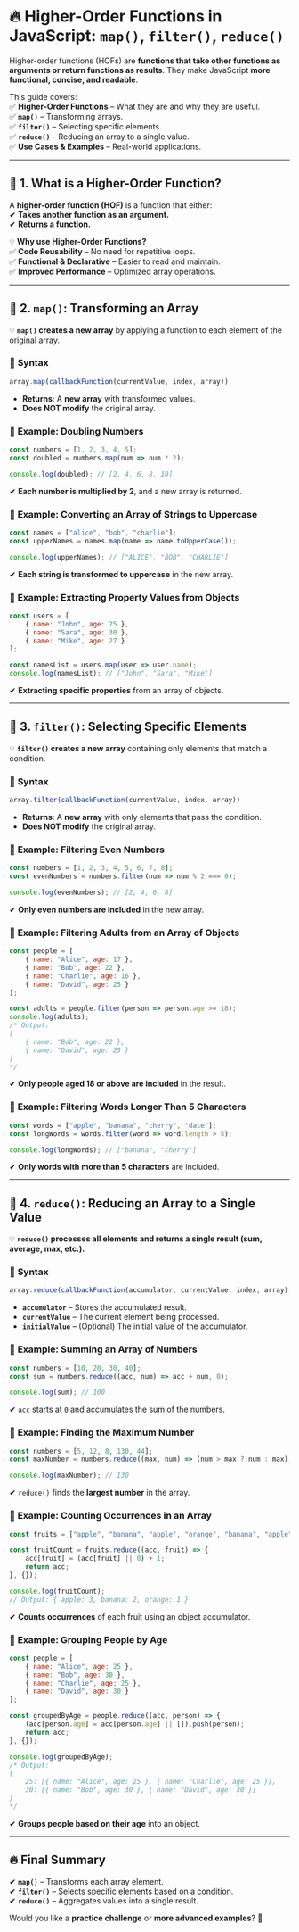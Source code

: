 # 🔥 **Higher-Order Functions in JavaScript: `map()`, `filter()`, `reduce()`**  

Higher-order functions (HOFs) are **functions that take other functions as arguments or return functions as results**. They make JavaScript **more functional, concise, and readable**.

This guide covers:  
✅ **Higher-Order Functions** – What they are and why they are useful.  
✅ **`map()`** – Transforming arrays.  
✅ **`filter()`** – Selecting specific elements.  
✅ **`reduce()`** – Reducing an array to a single value.  
✅ **Use Cases & Examples** – Real-world applications.  

---

## 🔷 **1. What is a Higher-Order Function?**
A **higher-order function (HOF)** is a function that either:  
✔ **Takes another function as an argument.**  
✔ **Returns a function.**  

💡 **Why use Higher-Order Functions?**  
✅ **Code Reusability** – No need for repetitive loops.  
✅ **Functional & Declarative** – Easier to read and maintain.  
✅ **Improved Performance** – Optimized array operations.  

---

## 🔷 **2. `map()`: Transforming an Array**
💡 **`map()` creates a new array** by applying a function to each element of the original array.  

### 🔹 **Syntax**
```js
array.map(callbackFunction(currentValue, index, array))
```
- **Returns**: A **new array** with transformed values.  
- **Does NOT modify** the original array.  

### 🔹 **Example: Doubling Numbers**
```js
const numbers = [1, 2, 3, 4, 5];
const doubled = numbers.map(num => num * 2);

console.log(doubled); // [2, 4, 6, 8, 10]
```
✔ **Each number is multiplied by 2**, and a new array is returned.  

### 🔹 **Example: Converting an Array of Strings to Uppercase**
```js
const names = ["alice", "bob", "charlie"];
const upperNames = names.map(name => name.toUpperCase());

console.log(upperNames); // ["ALICE", "BOB", "CHARLIE"]
```
✔ **Each string is transformed to uppercase** in the new array.  

### 🔹 **Example: Extracting Property Values from Objects**
```js
const users = [
    { name: "John", age: 25 },
    { name: "Sara", age: 30 },
    { name: "Mike", age: 27 }
];

const namesList = users.map(user => user.name);
console.log(namesList); // ["John", "Sara", "Mike"]
```
✔ **Extracting specific properties** from an array of objects.  

---

## 🔷 **3. `filter()`: Selecting Specific Elements**
💡 **`filter()` creates a new array** containing only elements that match a condition.

### 🔹 **Syntax**
```js
array.filter(callbackFunction(currentValue, index, array))
```
- **Returns**: A **new array** with only elements that pass the condition.  
- **Does NOT modify** the original array.  

### 🔹 **Example: Filtering Even Numbers**
```js
const numbers = [1, 2, 3, 4, 5, 6, 7, 8];
const evenNumbers = numbers.filter(num => num % 2 === 0);

console.log(evenNumbers); // [2, 4, 6, 8]
```
✔ **Only even numbers are included** in the new array.  

### 🔹 **Example: Filtering Adults from an Array of Objects**
```js
const people = [
    { name: "Alice", age: 17 },
    { name: "Bob", age: 22 },
    { name: "Charlie", age: 16 },
    { name: "David", age: 25 }
];

const adults = people.filter(person => person.age >= 18);
console.log(adults);
/* Output:
[
    { name: "Bob", age: 22 },
    { name: "David", age: 25 }
]
*/
```
✔ **Only people aged 18 or above are included** in the result.  

### 🔹 **Example: Filtering Words Longer Than 5 Characters**
```js
const words = ["apple", "banana", "cherry", "date"];
const longWords = words.filter(word => word.length > 5);

console.log(longWords); // ["banana", "cherry"]
```
✔ **Only words with more than 5 characters** are included.  

---

## 🔷 **4. `reduce()`: Reducing an Array to a Single Value**
💡 **`reduce()` processes all elements and returns a single result (sum, average, max, etc.).**  

### 🔹 **Syntax**
```js
array.reduce(callbackFunction(accumulator, currentValue, index, array), initialValue)
```
- **`accumulator`** – Stores the accumulated result.  
- **`currentValue`** – The current element being processed.  
- **`initialValue`** – (Optional) The initial value of the accumulator.  

### 🔹 **Example: Summing an Array of Numbers**
```js
const numbers = [10, 20, 30, 40];
const sum = numbers.reduce((acc, num) => acc + num, 0);

console.log(sum); // 100
```
✔ `acc` starts at `0` and accumulates the sum of the numbers.  

### 🔹 **Example: Finding the Maximum Number**
```js
const numbers = [5, 12, 8, 130, 44];
const maxNumber = numbers.reduce((max, num) => (num > max ? num : max), numbers[0]);

console.log(maxNumber); // 130
```
✔ `reduce()` finds the **largest number** in the array.  

### 🔹 **Example: Counting Occurrences in an Array**
```js
const fruits = ["apple", "banana", "apple", "orange", "banana", "apple"];

const fruitCount = fruits.reduce((acc, fruit) => {
    acc[fruit] = (acc[fruit] || 0) + 1;
    return acc;
}, {});

console.log(fruitCount);
// Output: { apple: 3, banana: 2, orange: 1 }
```
✔ **Counts occurrences** of each fruit using an object accumulator.  

### 🔹 **Example: Grouping People by Age**
```js
const people = [
    { name: "Alice", age: 25 },
    { name: "Bob", age: 30 },
    { name: "Charlie", age: 25 },
    { name: "David", age: 30 }
];

const groupedByAge = people.reduce((acc, person) => {
    (acc[person.age] = acc[person.age] || []).push(person);
    return acc;
}, {});

console.log(groupedByAge);
/* Output:
{
    25: [{ name: "Alice", age: 25 }, { name: "Charlie", age: 25 }],
    30: [{ name: "Bob", age: 30 }, { name: "David", age: 30 }]
}
*/
```
✔ **Groups people based on their age** into an object.  

---

## 🔥 **Final Summary**
✔ **`map()`** – Transforms each array element.  
✔ **`filter()`** – Selects specific elements based on a condition.  
✔ **`reduce()`** – Aggregates values into a single result.  

Would you like a **practice challenge** or **more advanced examples**? 🚀